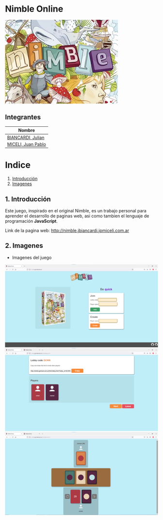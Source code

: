 # Nimble Online

<img src="readme/IMG_nimbleLogo.png" alt="drawing" />

## Integrantes

| Nombre |
| ------------------------------------------------------------- |
| [BIANCARDI, Julian](https://github.com/JulianBiancardi)|
| [MICELI, Juan Pablo](https://github.com/juanPabloMiceli)|
     

# Indice   
1. [Introducción](#id1)
2. [Imagenes](#id2)

## 1. Introducción<a name="id1"></a>

Este juego, inspirado en el original Nimble, es un trabajo personal para aprender el desarrollo de paginas web, asi como tambien el lenguaje de programación **JavaScript**.

Link de la pagina web: http://nimble.jbiancardi.jpmiceli.com.ar

## 2. Imagenes<a name="id2"></a>

 - Imagenes del juego
  
<img src="readme/IMG_Index.png" alt="drawing" />
<img src="readme/IMG_Lobby.png" alt="drawing" />
<img src="readme/IMG_Game.png" alt="drawing"/>

